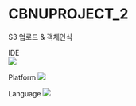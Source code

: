 # CBNUPROJECT_2
S3 업로드 &amp; 객체인식


<div>
IDE
  </div>
<img src="https://img.shields.io/badge/VisualStudioCode-007ACC?style=flat-square&logo=visualstudiocode&logoColor=white"/>


Platform
<img src="https://img.shields.io/badge/Node.JS-339933?style=flat-square&logo=Node.JS&logoColor=white"/>


Language
<img src="https://img.shields.io/badge/JavaScript-F7DF1E?style=flat-square&logo=javascript&logoColor=white"/>




